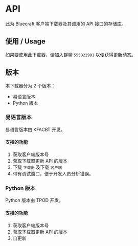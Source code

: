 # API

此为 Bluecraft 客户端下载器及其调用的 API 接口的存储库。

## 使用 / Usage

如果要使用此下载器，请加入群聊 `555822991` 以便获得更新动态。

## 版本

本下载器分为 2 个版本：
 - 易语言版本
 - Python 版本

### 易语言版本

易语言版本由 KFACBT 开发。

#### 支持的功能
1. 获取客户端版本号
2. 获取下载器更新 API 的版本
3. 下载 `下载器` 及下载 `客户端`
4. 带有调试窗口，便于开发人员分析错误。

### Python 版本

Python 版本由 TPOD 开发。

#### 支持的功能

1. 获取客户端版本号
2. 获取下载器更新 API 的版本
3. 自更新
